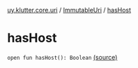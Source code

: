 [uy.klutter.core.uri](../index.md) / [ImmutableUri](index.md) / [hasHost](.)


# hasHost

`open fun hasHost(): Boolean` [(source)](https://github.com/kohesive/klutter/blob/master/core-jdk6/src/main/kotlin/uy/klutter/core/uri/UriBuilder.kt#L46)


